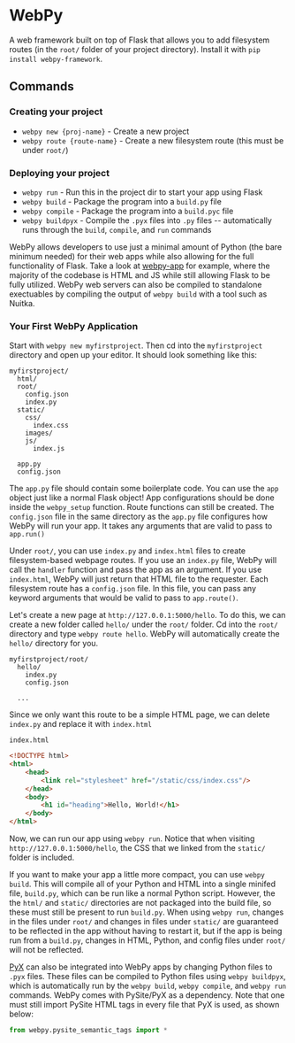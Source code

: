 # WebPy

A web framework built on top of Flask that allows you to add filesystem routes (in the `root/` folder of your project directory). Install it with `pip install webpy-framework`.

## Commands

### Creating your project
- `webpy new {proj-name}` - Create a new project
- `webpy route {route-name}` - Create a new filesystem route (this must be under `root/`)

### Deploying your project
- `webpy run` - Run this in the project dir to start your app using Flask
- `webpy build` - Package the program into a `build.py` file
- `webpy compile` - Package the program into a `build.pyc` file
- `webpy buildpyx` - Compile the `.pyx` files into `.py` files -- automatically runs through the `build`, `compile`, and `run` commands

WebPy allows developers to use just a minimal amount of Python (the bare minimum needed) for their web apps while also allowing for the full functionality of Flask. Take a look at [webpy-app](https://github.com/User0332/webpy-app/) for example, where the majority of the codebase is HTML and JS while still allowing Flask to be fully utilized. WebPy web servers can also be compiled to standalone exectuables by compiling the output of `webpy build` with a tool such as Nuitka.

### Your First WebPy Application

Start with `webpy new myfirstproject`. Then cd into the `myfirstproject` directory and open up your editor. It should look something like this:
```
myfirstproject/
  html/
  root/
    config.json
    index.py
  static/
    css/
      index.css
    images/
    js/
      index.js

  app.py
  config.json
```

The `app.py` file should contain some boilerplate code. You can use the `app` object just like a normal Flask object! App configurations should be done inside the `webpy_setup` function. Route functions can still be created. The `config.json` file in the same directory as the `app.py` file configures how WebPy will run your app. It takes any arguments that are valid to pass to `app.run()`


Under `root/`, you can use `index.py` and `index.html` files to create filesystem-based webpage routes. If you use an `index.py` file, WebPy will call the `handler` function and pass the app as an argument. If you use `index.html`, WebPy will just return that HTML file to the requester. Each filesystem route has a `config.json` file. In this file, you can pass any keyword arguments that would be valid to pass to `app.route()`.

Let's create a new page at `http://127.0.0.1:5000/hello`. To do this, we can create a new folder called `hello/` under the `root/` folder. Cd into the `root/` directory and type `webpy route hello`. WebPy will automatically create the `hello/` directory for you.

```
myfirstproject/root/
  hello/
    index.py
    config.json

  ...
```

Since we only want this route to be a simple HTML page, we can delete `index.py` and replace it with `index.html`

`index.html`
```html
<!DOCTYPE html>
<html>
	<head>
		<link rel="stylesheet" href="/static/css/index.css"/>
	</head>
	<body>
		<h1 id="heading">Hello, World!</h1>
	</body>
</html>
```

Now, we can run our app using `webpy run`. Notice that when visiting `http://127.0.0.1:5000/hello`, the CSS that we linked from the `static/` folder is included.

If you want to make your app a little more compact, you can use `webpy build`. This will compile all of your Python and HTML into a single minifed file, `build.py`, which can be run like a normal Python script. However, the the `html/` and `static/` directories are not packaged into the build file, so these must still be present to run `build.py`. When using `webpy run`, changes in the files under `root/` and changes in files under `static/` are guaranteed to be reflected in the app without having to restart it, but if the app is being run from a `build.py`, changes in HTML, Python, and config files under `root/` will not be reflected.

[PyX](https://github.com/User0332/pyx) can also be integrated into WebPy apps by changing Python files to `.pyx` files. These files can be compiled to Python files using `webpy buildpyx`, which is automatically run by the `webpy build`, `webpy compile`, and `webpy run` commands. WebPy comes with PySite/PyX as a dependency. Note that one must still import PySite HTML tags in every file that PyX is used, as shown below:
```py
from webpy.pysite_semantic_tags import *
```